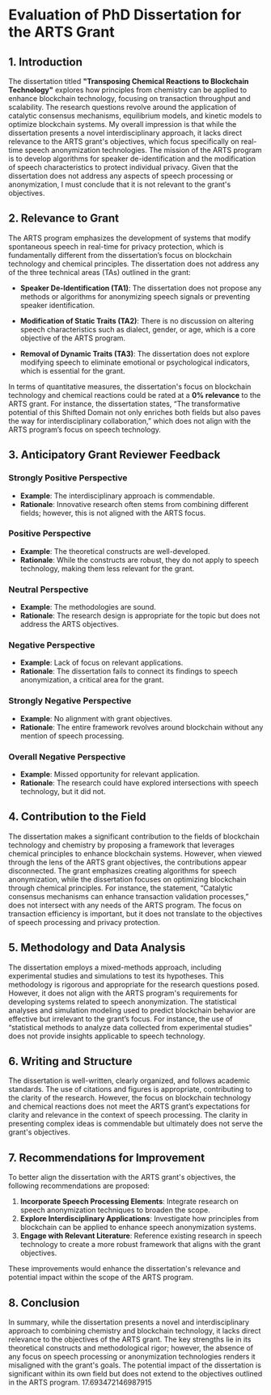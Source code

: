 # Evaluation of PhD Dissertation for the ARTS Grant

## 1. Introduction

The dissertation titled **"Transposing Chemical Reactions to Blockchain Technology"** explores how principles from chemistry can be applied to enhance blockchain technology, focusing on transaction throughput and scalability. The research questions revolve around the application of catalytic consensus mechanisms, equilibrium models, and kinetic models to optimize blockchain systems. My overall impression is that while the dissertation presents a novel interdisciplinary approach, it lacks direct relevance to the ARTS grant's objectives, which focus specifically on real-time speech anonymization technologies. The mission of the ARTS program is to develop algorithms for speaker de-identification and the modification of speech characteristics to protect individual privacy. Given that the dissertation does not address any aspects of speech processing or anonymization, I must conclude that it is not relevant to the grant's objectives.

## 2. Relevance to Grant

The ARTS program emphasizes the development of systems that modify spontaneous speech in real-time for privacy protection, which is fundamentally different from the dissertation’s focus on blockchain technology and chemical principles. The dissertation does not address any of the three technical areas (TAs) outlined in the grant:

- **Speaker De-Identification (TA1)**: The dissertation does not propose any methods or algorithms for anonymizing speech signals or preventing speaker identification.
  
- **Modification of Static Traits (TA2)**: There is no discussion on altering speech characteristics such as dialect, gender, or age, which is a core objective of the ARTS program.
  
- **Removal of Dynamic Traits (TA3)**: The dissertation does not explore modifying speech to eliminate emotional or psychological indicators, which is essential for the grant.

In terms of quantitative measures, the dissertation's focus on blockchain technology and chemical reactions could be rated at a **0% relevance** to the ARTS grant. For instance, the dissertation states, “The transformative potential of this Shifted Domain not only enriches both fields but also paves the way for interdisciplinary collaboration,” which does not align with the ARTS program’s focus on speech technology.

## 3. Anticipatory Grant Reviewer Feedback

### Strongly Positive Perspective
- **Example**: The interdisciplinary approach is commendable.
- **Rationale**: Innovative research often stems from combining different fields; however, this is not aligned with the ARTS focus.

### Positive Perspective
- **Example**: The theoretical constructs are well-developed.
- **Rationale**: While the constructs are robust, they do not apply to speech technology, making them less relevant for the grant.

### Neutral Perspective
- **Example**: The methodologies are sound.
- **Rationale**: The research design is appropriate for the topic but does not address the ARTS objectives.

### Negative Perspective
- **Example**: Lack of focus on relevant applications.
- **Rationale**: The dissertation fails to connect its findings to speech anonymization, a critical area for the grant.

### Strongly Negative Perspective
- **Example**: No alignment with grant objectives.
- **Rationale**: The entire framework revolves around blockchain without any mention of speech processing.

### Overall Negative Perspective
- **Example**: Missed opportunity for relevant application.
- **Rationale**: The research could have explored intersections with speech technology, but it did not.

## 4. Contribution to the Field

The dissertation makes a significant contribution to the fields of blockchain technology and chemistry by proposing a framework that leverages chemical principles to enhance blockchain systems. However, when viewed through the lens of the ARTS grant objectives, the contributions appear disconnected. The grant emphasizes creating algorithms for speech anonymization, while the dissertation focuses on optimizing blockchain through chemical principles. For instance, the statement, “Catalytic consensus mechanisms can enhance transaction validation processes,” does not intersect with any needs of the ARTS program. The focus on transaction efficiency is important, but it does not translate to the objectives of speech processing and privacy protection.

## 5. Methodology and Data Analysis

The dissertation employs a mixed-methods approach, including experimental studies and simulations to test its hypotheses. This methodology is rigorous and appropriate for the research questions posed. However, it does not align with the ARTS program's requirements for developing systems related to speech anonymization. The statistical analyses and simulation modeling used to predict blockchain behavior are effective but irrelevant to the grant’s focus. For instance, the use of “statistical methods to analyze data collected from experimental studies” does not provide insights applicable to speech technology.

## 6. Writing and Structure

The dissertation is well-written, clearly organized, and follows academic standards. The use of citations and figures is appropriate, contributing to the clarity of the research. However, the focus on blockchain technology and chemical reactions does not meet the ARTS grant’s expectations for clarity and relevance in the context of speech processing. The clarity in presenting complex ideas is commendable but ultimately does not serve the grant's objectives.

## 7. Recommendations for Improvement

To better align the dissertation with the ARTS grant's objectives, the following recommendations are proposed:

1. **Incorporate Speech Processing Elements**: Integrate research on speech anonymization techniques to broaden the scope.
2. **Explore Interdisciplinary Applications**: Investigate how principles from blockchain can be applied to enhance speech anonymization systems.
3. **Engage with Relevant Literature**: Reference existing research in speech technology to create a more robust framework that aligns with the grant objectives.

These improvements would enhance the dissertation's relevance and potential impact within the scope of the ARTS program.

## 8. Conclusion

In summary, while the dissertation presents a novel and interdisciplinary approach to combining chemistry and blockchain technology, it lacks direct relevance to the objectives of the ARTS grant. The key strengths lie in its theoretical constructs and methodological rigor; however, the absence of any focus on speech processing or anonymization technologies renders it misaligned with the grant's goals. The potential impact of the dissertation is significant within its own field but does not extend to the objectives outlined in the ARTS program. 17.693472146987915